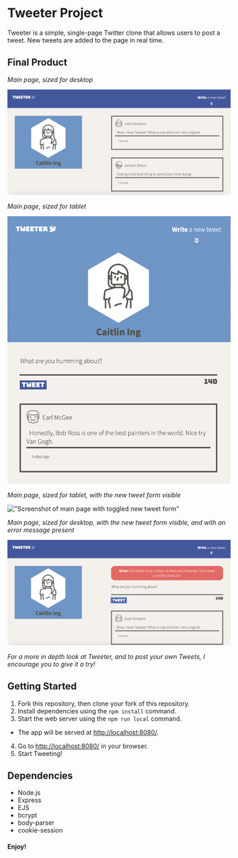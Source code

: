 # **Tweeter Project**

Tweeter is a simple, single-page Twitter clone that allows users to post a tweet. New tweets are added to the page in real time.

## Final Product

*Main page, sized for desktop*

!["Screenshot main page in desktop size"](https://github.com/caitlining/tweeter/blob/master/docs/screenshot-main-page-desktop.png?raw=true)

*Main page, sized for tablet*

!["Screenshot of main page in tablet size"](https://github.com/caitlining/tweeter/blob/master/docs/screenshot-main-page-new-tweet-form-tablet.png?raw=true)

*Main page, sized for tablet, with the new tweet form visible*

!["Screenshot of main page with toggled new tweet form"]()

*Main page, sized for desktop, with the new tweet form visible, and with an error message present*

!["Screenshot of main page with invalid tweet length error message"](https://github.com/caitlining/tweeter/blob/master/docs/screenshot-main-page-new-tweet-form-error.png?raw=true)

*For a more in depth look at Tweeter, and to post your own Tweets, I encourage you to give it a try!*

## Getting Started

1. Fork this repository, then clone your fork of this repository.
2. Install dependencies using the `npm install` command.
3. Start the web server using the `npm run local` command.
  - The app will be served at <http://localhost:8080/>.
4. Go to <http://localhost:8080/> in your browser.
5. Start Tweeting!

## Dependencies

- Node.js
- Express
- EJS
- bcrypt
- body-parser
- cookie-session

#### Enjoy! 